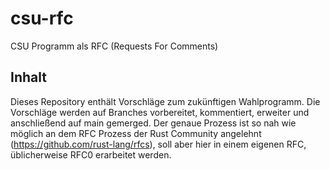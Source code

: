# csu-rfc

CSU Programm als RFC (Requests For Comments)

## Inhalt

Dieses Repository enthält Vorschläge zum zukünftigen Wahlprogramm. Die Vorschläge werden auf Branches vorbereitet, kommentiert, erweiter und anschließend auf main gemerged. Der genaue Prozess ist so nah wie möglich an dem RFC Prozess der Rust Community angelehnt (https://github.com/rust-lang/rfcs), soll aber hier in einem eigenen RFC, üblicherweise RFC0 erarbeitet werden.

